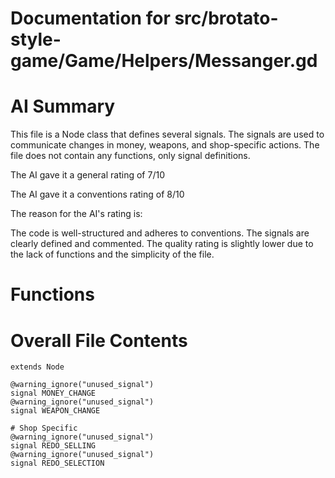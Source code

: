 # Documentation for src/brotato-style-game/Game/Helpers/Messanger.gd

# AI Summary
This file is a Node class that defines several signals. The signals are used to communicate changes in money, weapons, and shop-specific actions. The file does not contain any functions, only signal definitions.

The AI gave it a general rating of 7/10

The AI gave it a conventions rating of 8/10

The reason for the AI's rating is:

The code is well-structured and adheres to conventions. The signals are clearly defined and commented. The quality rating is slightly lower due to the lack of functions and the simplicity of the file.
# Functions
# Overall File Contents
```gdscript
extends Node

@warning_ignore("unused_signal")
signal MONEY_CHANGE
@warning_ignore("unused_signal")
signal WEAPON_CHANGE

# Shop Specific
@warning_ignore("unused_signal")
signal REDO_SELLING
@warning_ignore("unused_signal")
signal REDO_SELECTION

```

